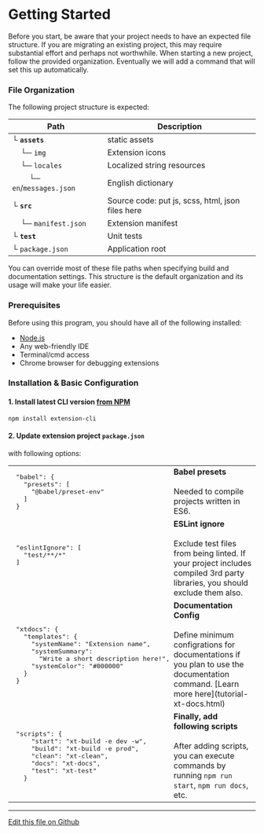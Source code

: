 # Getting Started

Before you start, be aware that your project needs to have an expected file structure. If you are migrating an existing project, this may require substantial effort and perhaps not worthwhile. When starting a new project, follow the provided organization. Eventually we will add a command that will set this up automatically.

### File Organization

The following project structure is expected:

Path | Description
--- | ---
└ **`assets`** |  static assets
&nbsp; &nbsp; └─ `img` | Extension icons
&nbsp; &nbsp; └─ `locales` | Localized string resources
&nbsp; &nbsp; &nbsp; &nbsp; └─ `en`/`messages.json` | English dictionary
└ **`src`** | Source code: put js, scss, html, json files here
&nbsp; &nbsp; └─ `manifest.json` | Extension manifest 
└ **`test`** | Unit tests
└ `package.json` | Application root

You can override most of these file paths when specifying build and documentation settings.
This structure is the default organization and its usage will make your life easier.

### Prerequisites

Before using this program, you should have all of the following installed:

- [Node.js](https://nodejs.org/en/download/)
- Any web-friendly IDE
- Terminal/cmd access
- Chrome browser for debugging extensions

### Installation & Basic Configuration

#### 1. Install latest CLI version [from NPM](https://www.npmjs.com/package/extension-cli)

```
npm install extension-cli
```

#### 2. Update extension project `package.json`

with following options:

<table width="100%" cellpadding="0" cellspacing="0">
<tr>
<td style="padding:0">
<pre>
  "babel": {
    "presets": [
      "@babel/preset-env"
    ]
  }
</pre>
</td>
<td valign='top'>
<strong>Babel presets</strong><br/><br/>
Needed to compile projects written in ES6.
</td>
</tr>
<tr>
<td style="padding:0">
<pre>
  "eslintIgnore": [
    "test/**/*"
  ]
  
  
  
</pre>
</td>
<td valign='top'>
<strong>ESLint ignore</strong><br/><br/>
Exclude test files from being linted. If your project includes compiled 3rd party libraries, you should exclude them also.
</td>
</tr>
<tr>
<td style="padding:0">
<pre>
  "xtdocs": {
    "templates": {
      "systemName": "Extension name",
      "systemSummary": 
        "Write a short description here!",
      "systemColor": "#000000"
    }
  }
</pre>
</td>
<td valign='top'>
<strong>Documentation Config</strong><br/><br/>
Define minimum configrations for documentations if you plan to use the documentation command.
[Learn more here](tutorial-xt-docs.html)
</td>
</tr>
<tr>
<td style="padding:0">
<pre>
  "scripts": {
      "start": "xt-build -e dev -w",
      "build": "xt-build -e prod",
      "clean": "xt-clean",
      "docs": "xt-docs",
      "test": "xt-test"
    }
</pre>
</td>
<td valign='top'>
<strong>Finally, add following scripts</strong><br/><br/>
After adding scripts, you can execute commands by running 
<code>npm run start</code>, <code>npm run docs</code>, etc.</td>
</tr>
</table>






---

[Edit this file on Github](https://github.com/MobileFirstLLC/extension-cli/blob/master/tutorials/getting-started.md)
 
